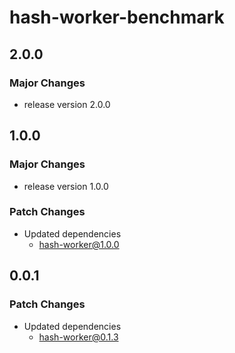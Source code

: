 # hash-worker-benchmark

## 2.0.0

### Major Changes

- release version 2.0.0

## 1.0.0

### Major Changes

- release version 1.0.0

### Patch Changes

- Updated dependencies
  - hash-worker@1.0.0

## 0.0.1

### Patch Changes

- Updated dependencies
  - hash-worker@0.1.3
